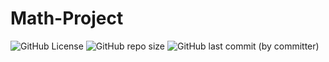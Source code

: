 # Math-Project

![GitHub License](https://img.shields.io/github/license/chanzz0/Math-Project?logo=github) ![GitHub repo size](https://img.shields.io/github/repo-size/chanzz0/Math-Project) ![GitHub last commit (by committer)](https://img.shields.io/github/last-commit/chanzz0/Math-Project)